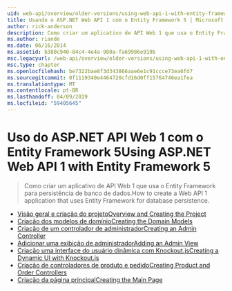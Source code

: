 ```yaml
---
uid: web-api/overview/older-versions/using-web-api-1-with-entity-framework-5/index
title: Usando o ASP.NET Web API 1 com o Entity Framework 5 | Microsoft Docs
author: rick-anderson
description: Como criar um aplicativo de API Web 1 que usa o Entity Framework para persistência de banco de dados.
ms.author: riande
ms.date: 06/16/2014
ms.assetid: b380c940-84c4-4e4a-980a-fa69986e919b
msc.legacyurl: /web-api/overview/older-versions/using-web-api-1-with-entity-framework-5
msc.type: chapter
ms.openlocfilehash: be7322bae8f3d343866aae6e1c91ccce73ea6fd7
ms.sourcegitcommit: 0f1119340e4464720cfd16d0ff15764746ea1fea
ms.translationtype: MT
ms.contentlocale: pt-BR
ms.lasthandoff: 04/09/2019
ms.locfileid: "59405645"
---
```

# <a name="using-aspnet-web-api-1-with-entity-framework-5"></a><span data-ttu-id="37728-103">Uso do ASP.NET API Web 1 com o Entity Framework 5</span><span class="sxs-lookup"><span data-stu-id="37728-103">Using ASP.NET Web API 1 with Entity Framework 5</span></span>

> <span data-ttu-id="37728-104">Como criar um aplicativo de API Web 1 que usa o Entity Framework para persistência de banco de dados.</span><span class="sxs-lookup"><span data-stu-id="37728-104">How to create a Web API 1 application that uses Entity Framework for database persistence.</span></span>


- [<span data-ttu-id="37728-105">Visão geral e criação do projeto</span><span class="sxs-lookup"><span data-stu-id="37728-105">Overview and Creating the Project</span></span>](using-web-api-with-entity-framework-part-1.md)
- [<span data-ttu-id="37728-106">Criação dos modelos de domínio</span><span class="sxs-lookup"><span data-stu-id="37728-106">Creating the Domain Models</span></span>](using-web-api-with-entity-framework-part-2.md)
- [<span data-ttu-id="37728-107">Criação de um controlador de administrador</span><span class="sxs-lookup"><span data-stu-id="37728-107">Creating an Admin Controller</span></span>](using-web-api-with-entity-framework-part-3.md)
- [<span data-ttu-id="37728-108">Adicionar uma exibição de administrador</span><span class="sxs-lookup"><span data-stu-id="37728-108">Adding an Admin View</span></span>](using-web-api-with-entity-framework-part-4.md)
- [<span data-ttu-id="37728-109">Criação uma interface do usuário dinâmica com Knockout.js</span><span class="sxs-lookup"><span data-stu-id="37728-109">Creating a Dynamic UI with Knockout.js</span></span>](using-web-api-with-entity-framework-part-5.md)
- [<span data-ttu-id="37728-110">Criação de controladores de produto e pedido</span><span class="sxs-lookup"><span data-stu-id="37728-110">Creating Product and Order Controllers</span></span>](using-web-api-with-entity-framework-part-6.md)
- [<span data-ttu-id="37728-111">Criação da página principal</span><span class="sxs-lookup"><span data-stu-id="37728-111">Creating the Main Page</span></span>](using-web-api-with-entity-framework-part-7.md)
